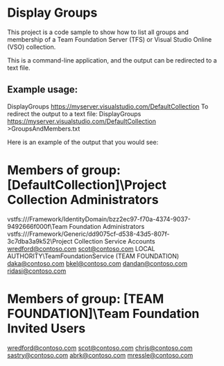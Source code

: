 ﻿# Display Groups

This project is a code sample to show how to list all groups and membership of a Team Foundation Server (TFS) or Visual Studio Online (VSO) collection.

This is a command-line application, and the output can be redirected to a text file.

## Example usage:
DisplayGroups https://myserver.visualstudio.com/DefaultCollection
To redirect the output to a text file:
DisplayGroups https://myserver.visualstudio.com/DefaultCollection >GroupsAndMembers.txt

Here is an example of the output that you would see:

Members of group: [DefaultCollection]\Project Collection Administrators
=================
vstfs:///Framework/IdentityDomain/bzz2ec97-f70a-4374-9037-9492666f000f\Team Foundation Administrators
vstfs:///Framework/Generic/dd9075cf-d538-43d5-807f-3c7dba3a9k52\Project Collection Service Accounts
wredford@contoso.com
scot@contoso.com
LOCAL AUTHORITY\TeamFoundationService (TEAM FOUNDATION)
daka@contoso.com
bkel@contoso.com
dandan@contoso.com
ridasi@contoso.com

Members of group: [TEAM FOUNDATION]\Team Foundation Invited Users
=================
wredford@contoso.com
scot@contoso.com
chris@contoso.com
sastry@contoso.com
abrk@contoso.com
mressle@contoso.com